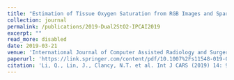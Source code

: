 ```yaml
---
title: "Estimation of Tissue Oxygen Saturation from RGB Images and Sparse Hyperspectral Signals based on Conditional Generative Adversarial Network"
collection: journal
permalink: /publications/2019-Dual2StO2-IPCAI2019
excerpt: ""
read_more: disabled
date: 2019-03-21
venue: 'International Journal of Computer Assisted Radiology and Surgery (IJCARS)'
paperurl: 'https://link.springer.com/content/pdf/10.1007%2Fs11548-019-01940-2.pdf'
citation: 'Li, Q., Lin, J., Clancy, N.T. et al. Int J CARS (2019) 14: 987. https://doi.org/10.1007/s11548-019-01940-2'
---
```




